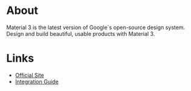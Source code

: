 # About

Material 3 is the latest version of Google`s open-source design system. Design and build beautiful, usable products with Material 3.

# Links

- [Official Site](https://m3.material.io/)
- [Integration Guide](https://m3.material.io/develop)
